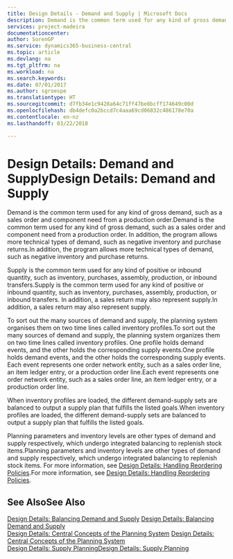 ```yaml
---
title: Design Details - Demand and Supply | Microsoft Docs
description: Demand is the common term used for any kind of gross demand, such as a sales order and component need from a production order. In addition, the program allows more technical types of demand, such as negative inventory and purchase returns.
services: project-madeira
documentationcenter: 
author: SorenGP
ms.service: dynamics365-business-central
ms.topic: article
ms.devlang: na
ms.tgt_pltfrm: na
ms.workload: na
ms.search.keywords: 
ms.date: 07/01/2017
ms.author: sgroespe
ms.translationtype: HT
ms.sourcegitcommit: d7fb34e1c9428a64c71ff47be8bcff174649c00d
ms.openlocfilehash: db4defc0a2bccd7c4aaa69cd06832c486178e70a
ms.contentlocale: en-nz
ms.lasthandoff: 03/22/2018

---
```

# <a name="design-details-demand-and-supply"></a><span data-ttu-id="5ccdf-104">Design Details: Demand and Supply</span><span class="sxs-lookup"><span data-stu-id="5ccdf-104">Design Details: Demand and Supply</span></span>
<span data-ttu-id="5ccdf-105">Demand is the common term used for any kind of gross demand, such as a sales order and component need from a production order.</span><span class="sxs-lookup"><span data-stu-id="5ccdf-105">Demand is the common term used for any kind of gross demand, such as a sales order and component need from a production order.</span></span> <span data-ttu-id="5ccdf-106">In addition, the program allows more technical types of demand, such as negative inventory and purchase returns.</span><span class="sxs-lookup"><span data-stu-id="5ccdf-106">In addition, the program allows more technical types of demand, such as negative inventory and purchase returns.</span></span>  
  
 <span data-ttu-id="5ccdf-107">Supply is the common term used for any kind of positive or inbound quantity, such as inventory, purchases, assembly, production, or inbound transfers.</span><span class="sxs-lookup"><span data-stu-id="5ccdf-107">Supply is the common term used for any kind of positive or inbound quantity, such as inventory, purchases, assembly, production, or inbound transfers.</span></span> <span data-ttu-id="5ccdf-108">In addition, a sales return may also represent supply.</span><span class="sxs-lookup"><span data-stu-id="5ccdf-108">In addition, a sales return may also represent supply.</span></span>  
  
 <span data-ttu-id="5ccdf-109">To sort out the many sources of demand and supply, the planning system organises them on two time lines called inventory profiles.</span><span class="sxs-lookup"><span data-stu-id="5ccdf-109">To sort out the many sources of demand and supply, the planning system organizes them on two time lines called inventory profiles.</span></span> <span data-ttu-id="5ccdf-110">One profile holds demand events, and the other holds the corresponding supply events.</span><span class="sxs-lookup"><span data-stu-id="5ccdf-110">One profile holds demand events, and the other holds the corresponding supply events.</span></span> <span data-ttu-id="5ccdf-111">Each event represents one order network entity, such as a sales order line, an item ledger entry, or a production order line.</span><span class="sxs-lookup"><span data-stu-id="5ccdf-111">Each event represents one order network entity, such as a sales order line, an item ledger entry, or a production order line.</span></span>  
  
 <span data-ttu-id="5ccdf-112">When inventory profiles are loaded, the different demand-supply sets are balanced to output a supply plan that fulfills the listed goals.</span><span class="sxs-lookup"><span data-stu-id="5ccdf-112">When inventory profiles are loaded, the different demand-supply sets are balanced to output a supply plan that fulfills the listed goals.</span></span>  
  
 <span data-ttu-id="5ccdf-113">Planning parameters and inventory levels are other types of demand and supply respectively, which undergo integrated balancing to replenish stock items.</span><span class="sxs-lookup"><span data-stu-id="5ccdf-113">Planning parameters and inventory levels are other types of demand and supply respectively, which undergo integrated balancing to replenish stock items.</span></span> <span data-ttu-id="5ccdf-114">For more information, see [Design Details: Handling Reordering Policies](design-details-handling-reordering-policies.md).</span><span class="sxs-lookup"><span data-stu-id="5ccdf-114">For more information, see [Design Details: Handling Reordering Policies](design-details-handling-reordering-policies.md).</span></span>  
  
## <a name="see-also"></a><span data-ttu-id="5ccdf-115">See Also</span><span class="sxs-lookup"><span data-stu-id="5ccdf-115">See Also</span></span>  
 <span data-ttu-id="5ccdf-116">[Design Details: Balancing Demand and Supply](design-details-balancing-demand-and-supply.md) </span><span class="sxs-lookup"><span data-stu-id="5ccdf-116">[Design Details: Balancing Demand and Supply](design-details-balancing-demand-and-supply.md) </span></span>  
 <span data-ttu-id="5ccdf-117">[Design Details: Central Concepts of the Planning System](design-details-central-concepts-of-the-planning-system.md) </span><span class="sxs-lookup"><span data-stu-id="5ccdf-117">[Design Details: Central Concepts of the Planning System](design-details-central-concepts-of-the-planning-system.md) </span></span>  
 [<span data-ttu-id="5ccdf-118">Design Details: Supply Planning</span><span class="sxs-lookup"><span data-stu-id="5ccdf-118">Design Details: Supply Planning</span></span>](design-details-supply-planning.md)
